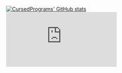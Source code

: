 [![CursedPrograms' GitHub stats](https://github-readme-stats.vercel.app/api?username=CursedPrograms)](https://github.com/cursedprograms/github-readme-stats)
        <iframe
            src="https://cursedprograms.github.io/cursedentertainment/iframes/social-media-icons/social-media-icons.html"
            frameborder="0"></iframe>
